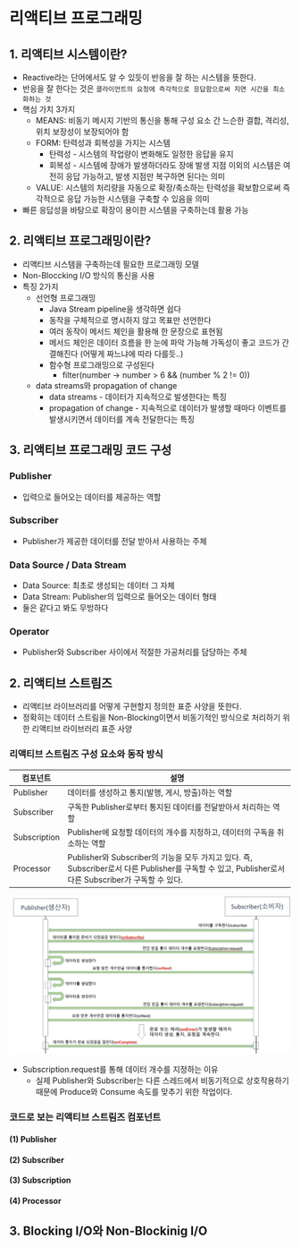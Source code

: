 # 리액티브 프로그래밍
## 1. 리액티브 시스템이란?
- Reactive라는 단어에서도 알 수 있듯이 반응을 잘 하는 시스템을 뜻한다.
- 반응을 잘 한다는 것은 `클라이언트의 요청에 즉각적으로 응답함으로써 지연 시간을 최소화하는 것`
- 핵심 가치 3가지
    - MEANS: 비동기 메시지 기반의 통신을 통해 구성 요소 간 느슨한 결합, 격리성, 위치 보장성이 보장되어야 함
    - FORM: 탄력성과 회복성을 가지는 시스템
        - 탄력성 - 시스템의 작업량이 변화해도 일정한 응답을 유지
        - 회복성 - 시스템에 장애가 발생하더라도 장애 발생 지점 이외의 시스템은 여전히 응답 가능하고, 발생 지점만 복구하면 된다는 의미
    - VALUE: 시스템의 처리량을 자동으로 확장/축소하는 탄력성을 확보함으로써 즉각적으로 응답 가능한 시스템을 구축할 수 있음을 의미
- 빠른 응답성을 바탕으로 확장이 용이한 시스템을 구축하는데 활용 가능

## 2. 리액티브 프로그래밍이란?
- 리액티브 시스템을 구축하는데 필요한 프로그래밍 모델
- Non-Bloccking I/O 방식의 통신을 사용
- 특징 2가지
    - 선언형 프로그래밍
        - Java Stream pipeline을 생각하면 쉽다
        - 동작을 구체적으로 명시하지 않고 목표만 선언한다
        - 여러 동작이 메서드 체인을 활용해 한 문장으로 표현됨
        - 메서드 체인은 데이터 흐름을 한 눈에 파악 가능해 가독성이 좋고 코드가 간결해진다 (어떻게 짜느냐에 따라 다를듯..)
        - 함수형 프로그래밍으로 구성된다
            - filter(number -> number > 6 && (number % 2 != 0))
    - data streams와 propagation of change
        - data streams - 데이터가 지속적으로 발생한다는 특징
        - propagation of change - 지속적으로 데이터가 발생할 때마다 이벤트를 발생시키면서 데이터를 계속 전달한다는 특징

## 3. 리액티브 프로그래밍 코드 구성
### Publisher
- 입력으로 들어오는 데이터를 제공하는 역할
### Subscriber
- Publisher가 제공한 데이터를 전달 받아서 사용하는 주체
### Data Source / Data Stream
- Data Source: 최초로 생성되는 데이터 그 자체
- Data Stream: Publisher의 입력으로 들어오는 데이터 형태
- 둘은 같다고 봐도 무방하다
### Operator
- Publisher와 Subscriber 사이에서 적절한 가공처리를 담당하는 주체


## 2. 리액티브 스트림즈
- 리액티브 라이브러리를 어떻게 구현할지 정의한 표준 사양을 뜻한다.
- 정확히는 데이터 스트림을 Non-Blocking이면서 비동기적인 방식으로 처리하기 위한 리액티브 라이브러리 표준 사양
### 리액티브 스트림즈 구성 요소와 동작 방식
| 컴포넌트         | 설명                                                                                                                 |
|--------------|--------------------------------------------------------------------------------------------------------------------|
| Publisher    | 데이터를 생성하고 통지(발행, 게시, 방출)하는 역할                                                                                      |
| Subscriber   | 구독한 Publisher로부터 통지된 데이터를 전달받아서 처리하는 역할                                                                            |
| Subscription | Publisher에 요청할 데이터의 개수를 지정하고, 데이터의 구독을 취소하는 역할                                                                     |
| Processor    | Publisher와 Subscriber의 기능을 모두 가지고 있다. 즉, Subscriber로서 다른 Publisher를 구독할 수 있고, Publisher로서 다른 Subscriber가 구독할 수 있다. |
![publisher-subscriber.jpg](img/publisher-subscriber.jpg)
- Subscription.request를 통해 데이터 개수를 지정하는 이유
  - 실제 Publisher와 Subscriber는 다른 스레드에서 비동기적으로 상호작용하기 때문에 Produce와 Consume 속도를 맞추기 위한 작업이다.
### 코드로 보는 리액티브 스트림즈 컴포넌트
#### (1) Publisher
#### (2) Subscriber
#### (3) Subscription
#### (4) Processor
## 3. Blocking I/O와 Non-Blockinig I/O